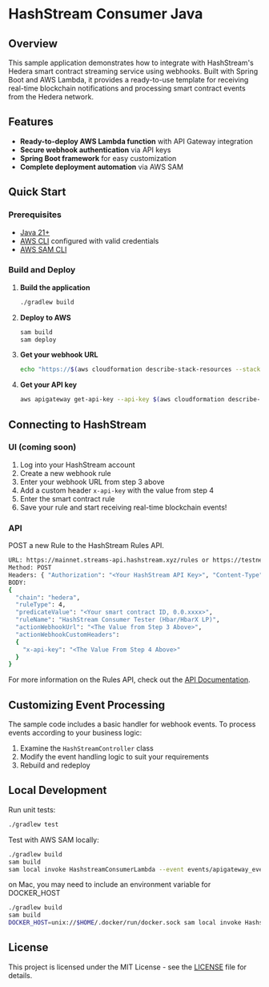 # HashStream Consumer Java

## Overview

This sample application demonstrates how to integrate with HashStream's Hedera smart contract streaming service using webhooks. Built with Spring Boot and AWS Lambda, it provides a ready-to-use template for receiving real-time blockchain notifications and processing smart contract events from the Hedera network.

## Features

- **Ready-to-deploy AWS Lambda function** with API Gateway integration
- **Secure webhook authentication** via API keys
- **Spring Boot framework** for easy customization
- **Complete deployment automation** via AWS SAM

## Quick Start

### Prerequisites

- [Java 21+](https://adoptium.net/)
- [AWS CLI](https://aws.amazon.com/cli/) configured with valid credentials
- [AWS SAM CLI](https://docs.aws.amazon.com/serverless-application-model/latest/developerguide/install-sam-cli.html)

### Build and Deploy

1. **Build the application**

   ```bash
   ./gradlew build
   ```

2. **Deploy to AWS**

   ```bash
   sam build
   sam deploy
   ```

3. **Get your webhook URL**

   ```bash
   echo "https://$(aws cloudformation describe-stack-resources --stack-name hashstream-consumer --logical-resource-id HashstreamConsumerApi --query 'StackResources[0].PhysicalResourceId' --output text).execute-api.$(aws configure get region).amazonaws.com/Prod/hashstream-webhook"
   ```

4. **Get your API key**

   ```bash
   aws apigateway get-api-key --api-key $(aws cloudformation describe-stack-resources --stack-name hashstream-consumer --logical-resource-id HashstreamConsumerApiApiKey --query 'StackResources[0].PhysicalResourceId' --output text) --include-value --query value
   ```

## Connecting to HashStream

### UI (coming soon)

1. Log into your HashStream account
2. Create a new webhook rule
3. Enter your webhook URL from step 3 above
4. Add a custom header `x-api-key` with the value from step 4
5. Enter the smart contract rule
6. Save your rule and start receiving real-time blockchain events!

### API

POST a new Rule to the HashStream Rules API.

```sh
URL: https://mainnet.streams-api.hashstream.xyz/rules or https://testnet.streams-api.hashstream.xyz/rules
Method: POST
Headers: { "Authorization": "<Your HashStream API Key>", "Content-Type": "application/json" },
BODY:
{
  "chain": "hedera",
  "ruleType": 4,
  "predicateValue": "<Your smart contract ID, 0.0.xxxx>",
  "ruleName": "HashStream Consumer Tester (Hbar/HbarX LP)",
  "actionWebhookUrl": "<The Value from Step 3 Above>",
  "actionWebhookCustomHeaders":
  {
    "x-api-key": "<The Value From Step 4 Above>"
  }
}

```

For more information on the Rules API, check out the [API Documentation](https://mainnet.streams-api.hashstream.xyz/docs).

## Customizing Event Processing

The sample code includes a basic handler for webhook events. To process events according to your business logic:

1. Examine the `HashStreamController` class
2. Modify the event handling logic to suit your requirements
3. Rebuild and redeploy

## Local Development

Run unit tests:

```bash
./gradlew test
```

Test with AWS SAM locally:

```bash
./gradlew build
sam build
sam local invoke HashstreamConsumerLambda --event events/apigateway_event.json
```

on Mac, you may need to include an environment variable for DOCKER_HOST

```bash
./gradlew build
sam build
DOCKER_HOST=unix://$HOME/.docker/run/docker.sock sam local invoke HashstreamConsumerLambda --event events/apigateway_event.json
```

## License

This project is licensed under the MIT License - see the [LICENSE](../LICENSE) file for details.
